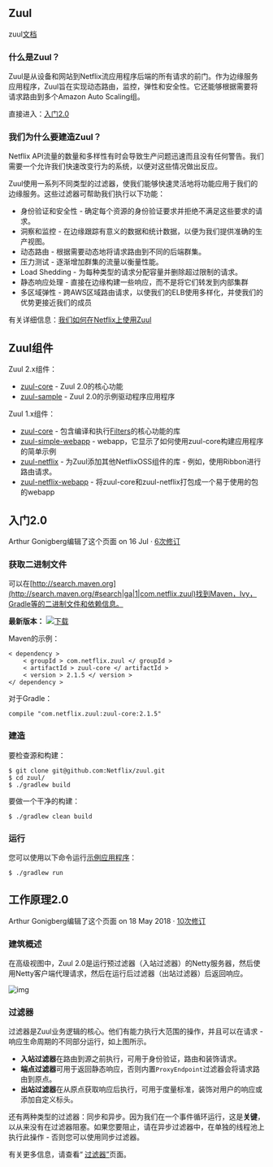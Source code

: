 ## Zuul

zuul[文档](https://github.com/Netflix/zuul/wiki/How-It-Works-2.0)

### 什么是Zuul？

Zuul是从设备和网站到Netflix流应用程序后端的所有请求的前门。作为边缘服务应用程序，Zuul旨在实现动态路由，监控，弹性和安全性。它还能够根据需要将请求路由到多个Amazon Auto Scaling组。

直接进入：[入门2.0](https://github.com/Netflix/zuul/wiki/Getting-Started-2.0)

### 我们为什么要建造Zuul？

Netflix API流量的数量和多样性有时会导致生产问题迅速而且没有任何警告。我们需要一个允许我们快速改变行为的系统，以便对这些情况做出反应。

Zuul使用一系列不同类型的过滤器，使我们能够快速灵活地将功能应用于我们的边缘服务。这些过滤器可帮助我们执行以下功能：

- 身份验证和安全性 - 确定每个资源的身份验证要求并拒绝不满足这些要求的请求。
- 洞察和监控 - 在边缘跟踪有意义的数据和统计数据，以便为我们提供准确的生产视图。
- 动态路由 - 根据需要动态地将请求路由到不同的后端群集。
- 压力测试 - 逐渐增加群集的流量以衡量性能。
- Load Shedding - 为每种类型的请求分配容量并删除超过限制的请求。
- 静态响应处理 - 直接在边缘构建一些响应，而不是将它们转发到内部集群
- 多区域弹性 - 跨AWS区域路由请求，以使我们的ELB使用多样化，并使我们的优势更接近我们的成员

有关详细信息：[我们如何在Netflix上使用Zuul](https://github.com/Netflix/zuul/wiki/How-We-Use-Zuul-At-Netflix)

## Zuul组件

Zuul 2.x组件：

- [zuul-core](https://github.com/Netflix/zuul/tree/2.1/zuul-core) - Zuul 2.0的核心功能
- [zuul-sample](https://github.com/Netflix/zuul/tree/2.1/zuul-sample) - Zuul 2.0的示例驱动程序应用程序

Zuul 1.x组件：

- [zuul-core](https://github.com/Netflix/zuul/tree/1.x/zuul-core) - 包含编译和执行[Filters](https://github.com/Netflix/zuul/wiki/Filters)的核心功能的库
- [zuul-simple-webapp](https://github.com/Netflix/zuul/tree/1.x/zuul-simple-webapp) - webapp，它显示了如何使用zuul-core构建应用程序的简单示例
- [zuul-netflix](https://github.com/Netflix/zuul/tree/1.x/zuul-netflix) - 为Zuul添加其他NetflixOSS组件的库 - 例如，使用Ribbon进行路由请求。
- [zuul-netflix-webapp](https://github.com/Netflix/zuul/tree/1.x/zuul-netflix-webapp) - 将zuul-core和zuul-netflix打包成一个易于使用的包的webapp



## 入门2.0



Arthur Gonigberg编辑了这个页面 on 16 Jul · [6次修订](https://github.com/Netflix/zuul/wiki/Getting-Started-2.0/_history)

### 获取二进制文件

可以在[http://search.maven.org](http://search.maven.org/#search|ga|1|com.netflix.zuul)找到Maven，Ivy，Gradle等的二进制文件和依赖信息。

**最新版本：** [![下载](https://camo.githubusercontent.com/f810b8ad996bc6c97c8438b9b696c282228859e4/68747470733a2f2f6170692e62696e747261792e636f6d2f7061636b616765732f6e6574666c69786f73732f6d6176656e2f7a75756c2f696d616765732f646f776e6c6f61642e7376673f73616e6974697a653d74727565)](https://bintray.com/netflixoss/maven/zuul/_latestVersion)

Maven的示例：

```
< dependency >
    < groupId > com.netflix.zuul </ groupId >
    < artifactId > zuul-core </ artifactId >
    < version > 2.1.5 </ version >
</ dependency >
```

对于Gradle：

```
compile "com.netflix.zuul:zuul-core:2.1.5"
```

### 建造

要检查源和构建：

```
$ git clone git@github.com:Netflix/zuul.git
$ cd zuul/
$ ./gradlew build
```

要做一个干净的构建：

```
$ ./gradlew clean build
```

### 运行

您可以使用以下命令运行[示例应用程序](https://github.com/Netflix/zuul/tree/2.1/zuul-sample)：

```
$ ./gradlew run
```

## 工作原理2.0



Arthur Gonigberg编辑了这个页面 on 18 May 2018 · [10次修订](https://github.com/Netflix/zuul/wiki/How-It-Works-2.0/_history)

### 建筑概述

在高级视图中，Zuul 2.0是运行预过滤器（入站过滤器）的Netty服务器，然后使用Netty客户端代理请求，然后在运行后过滤器（出站过滤器）后返回响应。

![img](https://camo.githubusercontent.com/263a4e85f8b9a9e76eb0b61c4cff2b142f9344ec/68747470733a2f2f692e696d6775722e636f6d2f6b5453543948562e706e67)

### 过滤器

过滤器是Zuul业务逻辑的核心。他们有能力执行大范围的操作，并且可以在请求 - 响应生命周期的不同部分运行，如上图所示。

- **入站过滤器**在路由到源之前执行，可用于身份验证，路由和装饰请求。
- **端点过滤器**可用于返回静态响应，否则内置`ProxyEndpoint`过滤器会将请求路由到原点。
- **出站过滤器**在从原点获取响应后执行，可用于度量标准，装饰对用户的响应或添加自定义标头。

还有两种类型的过滤器：同步和异步。因为我们在一个事件循环运行，这是**关键**，以从来没有在过滤器阻塞。如果您要阻止，请在异步过滤器中，在单独的线程池上执行此操作 - 否则您可以使用同步过滤器。

有关更多信息，请查看“ [过滤器”](https://github.com/Netflix/zuul/wiki/Filters)页面。

